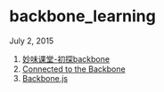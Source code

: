 # backbone_learning


July 2, 2015

1. [妙味课堂-初探backbone](http://v.youku.com/v_show/id_XNTk2Mzk3Nzg0.html)
2. [Connected to the Backbone](http://www.tudou.com/listplay/O8xzOuQU9So/nfh_Me-1mZM.html)
3. [Backbone.js](http://backbonejs.org/)